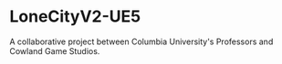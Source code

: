 # LoneCityV2-UE5
A collaborative project between Columbia University's Professors and Cowland Game Studios.

